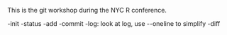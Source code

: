 This is the git workshop during the NYC R  conference.

-init
-status
-add
-commit
-log: look at log, use --oneline to simplify 
-diff

